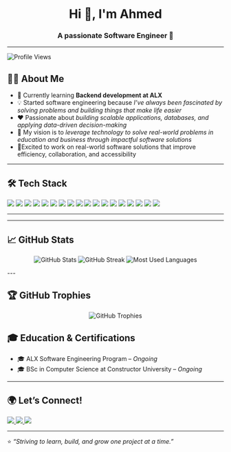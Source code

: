 <!-- Profile Header -->
<h1 align="center">Hi 👋, I'm Ahmed</h1>
<h3 align="center">A passionate Software Engineer  🚀</h3>

---
![Profile Views](https://komarev.com/ghpvc/?username=aabasimel&style=flat-square)



## 👨‍💻 About Me  
- 🌱 Currently learning **Backend development at ALX**  
- 💡 Started software engineering because *I’ve always been fascinated by solving problems and building things that make life easier*  
- ❤️ Passionate about *building scalable applications, databases, and applying data-driven decision-making*  
- 🎯 My vision is to *leverage technology to solve real-world problems in education and business through impactful software solutions*  
- 👀Excited to work on real-world software solutions that improve efficiency, collaboration, and accessibility

---

## 🛠️ Tech Stack  
<p align="left">
  <img src="https://img.shields.io/badge/Python-3776AB?style=for-the-badge&logo=python&logoColor=white" />
  <img src="https://img.shields.io/badge/JavaScript-F7DF1E?style=for-the-badge&logo=javascript&logoColor=black" />
  <img src="https://img.shields.io/badge/React-20232A?style=for-the-badge&logo=react&logoColor=61DAFB" />
  <img src="https://img.shields.io/badge/MySQL-4479A1?style=for-the-badge&logo=mysql&logoColor=white" />
  <img src="https://img.shields.io/badge/PostgreSQL-4169E1?style=for-the-badge&logo=postgresql&logoColor=white" />
  <img src="https://img.shields.io/badge/Node.js-43853D?style=for-the-badge&logo=node.js&logoColor=white" />
  <img src="https://img.shields.io/badge/HTML5-E34F26?style=for-the-badge&logo=html5&logoColor=white" />
  <img src="https://img.shields.io/badge/CSS3-1572B6?style=for-the-badge&logo=css3&logoColor=white" />
  <img src="https://img.shields.io/badge/C-00599C?style=for-the-badge&logo=c&logoColor=white" />
  <img src="https://img.shields.io/badge/C++-00599C?style=for-the-badge&logo=c%2B%2B&logoColor=white" />
  <img src="https://img.shields.io/badge/FastAPI-009688?style=for-the-badge&logo=fastapi&logoColor=white" />
  <img src="https://img.shields.io/badge/GraphQL-E10098?style=for-the-badge&logo=graphql&logoColor=white" />
  <img src="https://img.shields.io/badge/Django-092E20?style=for-the-badge&logo=django&logoColor=white" />
  <img src="https://img.shields.io/badge/PHP-777BB4?style=for-the-badge&logo=php&logoColor=white" />
  <img src="https://img.shields.io/badge/Java_SpringBoot-6DB33F?style=for-the-badge&logo=spring&logoColor=white" />
  <img src="https://img.shields.io/badge/Git-F05032?style=for-the-badge&logo=git&logoColor=white" />
  <img src="https://img.shields.io/badge/GitHub-181717?style=for-the-badge&logo=github&logoColor=white" />
  <img src="https://img.shields.io/badge/Git_Bash-000000?style=for-the-badge&logo=gnu-bash&logoColor=white" />
</p>


---


---
## 📈 GitHub Stats  
<p align="center"> 
  <img src="https://github-readme-stats.vercel.app/api?username=aabasimel&show_icons=true&theme=radical" alt="GitHub Stats" />
  <img src="https://github-readme-streak-stats-eight.vercel.app/?user=aabasimel&theme=radical" alt="GitHub Streak" />
  <img src="https://github-readme-stats.vercel.app/api/top-langs/?username=aabasimel&show_icons=true&layout=compact&theme=radical" alt="Most Used Languages" /> 

</p>
---

## 🏆 GitHub Trophies
<p align="center">
  <img src="https://github-profile-trophy.vercel.app/?username=aabasimel&theme=radical&row=1&column=7" alt="GitHub Trophies" />
</p>

## 🎓 Education & Certifications  
- 🎓 ALX Software Engineering Program – *Ongoing*  
- 🎓 BSc in Computer Science at Constructor University – *Ongoing*  

---

## 🌍 Let’s Connect!  
<p align="left">
  <a href="https://www.linkedin.com/in/ahmed-abasimel-1948b3328/" target="blank">
    <img src="https://img.shields.io/badge/LinkedIn-0A66C2?style=for-the-badge&logo=linkedin&logoColor=white" />
  </a>
  <a href="mailto:abasimelahmed@gmail.com" target="blank">
    <img src="https://img.shields.io/badge/Gmail-D14836?style=for-the-badge&logo=gmail&logoColor=white" />
  </a>
  <a href="https://aabasimel.github.io/portfolio" target="blank">
    <img src="https://img.shields.io/badge/Portfolio-000000?style=for-the-badge&logo=About.me&logoColor=white" />
  </a>
</p>

---

⭐️ *“Striving to learn, build, and grow one project at a time.”*
